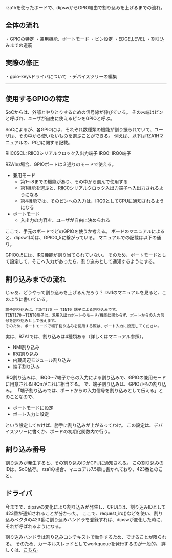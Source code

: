 rza1hを使ったボードで、dipswからGPIO経由で割り込みを上げるまでの流れ。

## 全体の流れ
・GPIOの特定
・兼用機能、ポートモード
・ピン設定
・EDGE,LEVEL
・割り込みまでの道筋

## 実際の修正
・gpio-keysドライバについて
・デバイスツリーの編集

--------------

## 使用するGPIOの特定
SoCからは、外部とやりとりするための信号線が伸びている。
その末端はピンと呼ばれ、ユーザが自由に使えるピンをGPIOと呼ぶ。

SoCによるが、各GPIOには、それぞれ数種類の機能が割り振られていて、ユーザは、その中から使いたいものを選ぶことができる。
例えば、以下はRZA1Hマニュアルの、P0_1に関する記載。

RIIC0SCL: RIIC0シリアルクロック入出力端子
IRQ0: IRQ0端子

RZA1の場合、GPIOポートは２通りのモードで使える。
* 兼用モード
  * 第1〜8までの機能があり、その中から選んで使用する
  * 第1機能を選ぶと、RIIC0シリアルクロック入出力端子へ入出力されるようになる
  * 第4機能では、そのピンへの入力は、IRQ0としてCPUに通知されるようになる
* ポートモード
  * 入出力の内容を、ユーザが自由に決められる

ここで、手元のボードでどのGPIOを使うか考える。
ボードのマニュアルによると、dipsw1(4)は、GPIO0_5に繋がっている。
マニュアルでの記載は以下の通り。

GPIO0_5には、IRQ機能が割り当てられていない。
そのため、ポートモードとして設定して、そこへ入力があったら、割り込みとして通知するようにする。

## 割り込みまでの流れ
じゃあ、どうやって割り込みを上げるんだろう？
rza1のマニュアルを見ると、このように書いている。

```
端子割り込みは、TINT170 ～ TINT0 端子による割り込みです。
TINT170～TINT0端子は、汎用入出力ポートのモード/機能に関わらず、ポートからの入力信号を割り込みとして伝えます。
そのため、ポートモードで端子割り込みを使用する際は、ポート入力に設定してください。
```
実は、RZA1では、割り込みは4種類ある（詳しくはマニュアル参照）。

* NMI割り込み
* IRQ割り込み
* 内蔵周辺モジュール割り込み
* 端子割り込み

IRQ割り込みは、IRQ0〜7端子からの入力による割り込みで、GPIOの兼用モードに用意されるIRQnがこれに相当する。
で、端子割り込みは、GPIOからの割り込み。
「端子割り込みでは、ポートからの入力信号を割り込みとして伝える」とのことなので、

* ポートモードに設定
* ポート入力に設定

という設定しておけば、勝手に割り込みが上がるってわけ。
この設定は、デバイスツリーに書くか、ボードの初期化関数内で行う。

## 割り込み番号
割り込みが発生すると、その割り込みIDがCPUに通知される。
この割り込みのIDは、SoC依存。
rza1の場合、マニュアル7.5章に書かれており、423番とのこと。

## ドライバ
今までで、dipswの変化により割り込みが発生し、CPUには、割り込みIDとして423番が通知されることが分かった。
ここで、request_irq()などを使い、割り込みベクタの423番に割り込みハンドラを登録すれば、dipswが変化した時に、それが呼ばれるようになる。

割り込みハンドラは割り込みコンテキストで動作するため、できることが限られる。
そのため、カーネルスレッドとしてworkqueueを発行するのが一般的。
詳しくは、[こちら](https://github.com/mozomozo101/tech_memo/blob/master/kernel/%E5%89%B2%E3%82%8A%E8%BE%BC%E3%81%BF%E3%81%AB%E3%81%A4%E3%81%84%E3%81%A6.md)。



 
